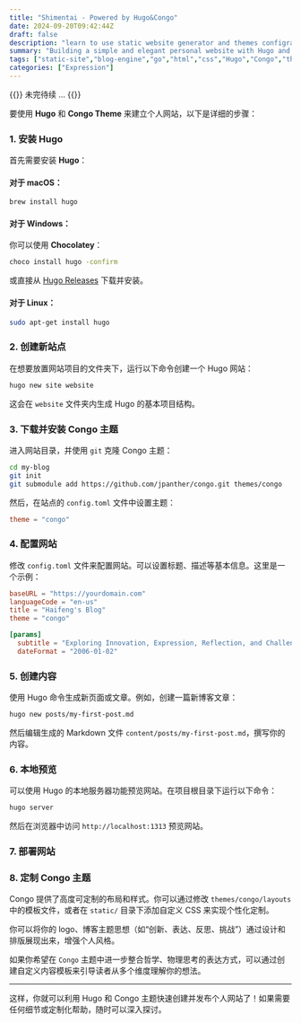 ```yaml
---
title: "Shimentai - Powered by Hugo&Congo"
date: 2024-09-20T09:42:44Z
draft: false
description: "learn to use static website generator and themes configration"
summary: "Building a simple and elegant personal website with Hugo and Congo."
tags: ["static-site","blog-engine","go","html","css","Hugo","Congo","theme","hugo-theme","emoji"]
categories: ["Expression"]
---
```



{{<lead>}}
未完待续 ... 
{{</lead>}}



要使用 **Hugo** 和 **Congo Theme** 来建立个人网站，以下是详细的步骤：

### 1. 安装 Hugo

首先需要安装 **Hugo**：

#### 对于 macOS：
```bash
brew install hugo
```

#### 对于 Windows：
你可以使用 **Chocolatey**：
```bash
choco install hugo -confirm
```
或直接从 [Hugo Releases](https://github.com/gohugoio/hugo/releases) 下载并安装。

#### 对于 Linux：
```bash
sudo apt-get install hugo
```

### 2. 创建新站点

在想要放置网站项目的文件夹下，运行以下命令创建一个 Hugo 网站：
```bash
hugo new site website
```
这会在 `website` 文件夹内生成 Hugo 的基本项目结构。

### 3. 下载并安装 Congo 主题

进入网站目录，并使用 `git` 克隆 Congo 主题：
```bash
cd my-blog
git init
git submodule add https://github.com/jpanther/congo.git themes/congo
```

然后，在站点的 `config.toml` 文件中设置主题：
```toml
theme = "congo"
```

### 4. 配置网站

修改 `config.toml` 文件来配置网站。可以设置标题、描述等基本信息。这里是一个示例：
```toml
baseURL = "https://yourdomain.com"
languageCode = "en-us"
title = "Haifeng's Blog"
theme = "congo"

[params]
  subtitle = "Exploring Innovation, Expression, Reflection, and Challenge"
  dateFormat = "2006-01-02"
```

### 5. 创建内容

使用 Hugo 命令生成新页面或文章。例如，创建一篇新博客文章：
```bash
hugo new posts/my-first-post.md
```

然后编辑生成的 Markdown 文件 `content/posts/my-first-post.md`，撰写你的内容。

### 6. 本地预览

可以使用 Hugo 的本地服务器功能预览网站。在项目根目录下运行以下命令：
```bash
hugo server
```
然后在浏览器中访问 `http://localhost:1313` 预览网站。

### 7. 部署网站


### 8. 定制 Congo 主题

Congo 提供了高度可定制的布局和样式。你可以通过修改 `themes/congo/layouts` 中的模板文件，或者在 `static/` 目录下添加自定义 CSS 来实现个性化定制。

你可以将你的 logo、博客主题思想（如“创新、表达、反思、挑战”）通过设计和排版展现出来，增强个人风格。

如果你希望在 `Congo` 主题中进一步整合哲学、物理思考的表达方式，可以通过创建自定义内容模板来引导读者从多个维度理解你的想法。

---

这样，你就可以利用 Hugo 和 Congo 主题快速创建并发布个人网站了！如果需要任何细节或定制化帮助，随时可以深入探讨。
